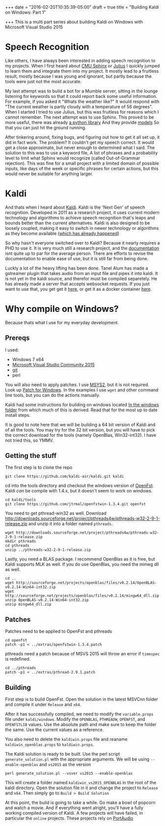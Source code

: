 +++
date = "2016-02-20T10:35:39-05:00"
draft = true
title = "Building Kaldi on Windows: Part 1"

+++
This is a multi part series about building Kaldi on Windows with Microsoft Visual Studio 2015


# Speech Recognition
Like others, I have always been interested in adding speech recognition to my projects.
When I first heard about [CMU Sphinx](http://cmusphinx.sourceforge.net/)
or [Julius](http://julius.osdn.jp/en_index.php)
I quickly jumped to learn them and integrate them into my project.
It mostly lead to a fruitless result, mostly because I was young and ignorant,
but partly because the tools were just not the most accurate.
<!--more-->
My last attempt was to build a bot for a Mumble server,
sitting in the lounge listening for keywords so that it could report back
some useful information.
For example, if you asked it "Whats the weather like?"
It would respond with
"The current weather is partly cloudy with a temperature of 56 degrees".
When I started I tried to use Julius, but this was fruitless for reasons which I cannot remember.
The next attempt was to use Sphinx.
This proved to be more useful, there was already [a python library](https://github.com/cmusphinx/pocketsphinx-python)
And they provide [models](https://sourceforge.net/projects/cmusphinx/files/Acoustic%20and%20Language%20Models/US%20English%20Generic%20Acoustic%20Model/)
So that you can just hit the ground running.

After tinkering around, fixing bugs, and figuring out how to get it all set up,
it did in fact work.
The problem?
It couldn't get my speech correct.
It would get a close approximate, but never enough to determined what I said.
The solution to this was to use a keyword file,
A list of phrases and a probability level to limit what Sphinx would recognize
(called Out-of-Grammar rejection).
This was fine for a small project with a limited domain of possible inputs,
like days of the week or specific phrases for certain actions,
but this would never be suitable for anything larger.


# Kaldi
And thats when I heard about [Kaldi](http://kaldi-asr.org/).
Kaldi is the 'Next Gen' of speech recognition.
Developed in 2011 as a research project, it uses current modern technology and algorithms
to achieve speech recognition that's leaps and bounds better than the current alternatives.
Kaldi is also designed to be loosely coupled,
making it easy to switch in newer technology or algorithms as they become available
([which has already happened](http://kaldi-asr.org/doc/online_programs.html))

So why hasn't everyone switched over to Kaldi?
Because it nearly requires a PHD to use it.
It is very much still a research project,
and the [documentation](http://kaldi-asr.org/doc/) isnt quite up to par for the average person.
There are efforts to revise the documentation to enable ease of use,
but it is still far from being done.

Luckly a lot of the heavy lifting has been done.
Tanel Alum has made a gstreamer plugin that takes audio from an input file and pipes it into kaldi.
It is not yet in the kaldi source, and therefor must be compiled separetely.
He has already made a server that accepts websocket requests.
If you just want to use that, you get get it
[here](https://github.com/alumae/kaldi-gstreamer-server),
or get it as a docker container
[here](https://github.com/jcsilva/docker-kaldi-gstreamer-server).


# Why compile on Windows?
Because thats what I use for my everyday development.


## Prereqs
I used:

* Windows 7 x64
* [Microsoft Visual Studio Community 2015](https://www.visualstudio.com/en-us/downloads/download-visual-studio-vs.aspx)
* [git](https://git-scm.com/download/win)
* perl

You will also need to apply patches.
I use [MSYS2](https://msys2.github.io/), but it is not required.
Look up [Patch for Windows](http://gnuwin32.sourceforge.net/packages/patch.htm).
In the examples I use `wget` and other command line tools,
but you can do the actions manually.

Kaldi had some instructions for building on windows located [In the windows folder](https://github.com/kaldi-asr/kaldi/blob/master/windows/INSTALL.md)
from which much of this is derived.
Read that for the most up to date install steps.

It is good to note here that we will be building a 64 bit version of Kaldi
and of all the tools.
You may try for the 32 bit version, but you will have to pick the correct download
for the tools (namely OpenBlas, Win32-int32).
I have not tried this, so YMMV.

## Getting the stuff
The first step is to clone the repo

```
git clone https://github.com/kaldi-asr/kaldi.git kaldi
```

cd into the tools directory and checkout the windows version of
[OpenFst](http://openfst.org).
Kaldi *can* be compile with 1.4.x, but it doesn't seem to work on windows.

```
cd kaldi/tools
git clone https://github.com/jtrmal/openfstwin-1.3.4.git openfst
```

You need to get pthread-win32 as well.
Download
http://downloads.sourceforge.net/project/pthreads4w/pthreads-w32-2-9-1-release.zip
and unzip it into a folder named `pthreads`.

```
wget http://downloads.sourceforge.net/project/pthreads4w/pthreads-w32-2-9-1-release.zip
mkdir pthreads
cd pthreads
unzip ../pthreads-w32-2-9-1-release.zip
```

Lastly, you need a BLAS package.
I recommend OpenBlas as it is free,
but Kaldi supports MLK as well.
If you do use OpenBlas, you need the minwg dll as well.

```
cd ..
wget http://sourceforge.net/projects/openblas/files/v0.2.14/OpenBLAS-v0.2.14-Win64-int32.zip
wget http://sourceforge.net/projects/openblas/files/v0.2.14/mingw64_dll.zip
unzip OpenBLAS-v0.2.14-Win64-int32.zip
unzip mingw64_dll.zip
```

## Patches
Patches need to be applied to OpenFst and pthreads

```
cd openfst
patch -p1 < ../extras/openfstwin-1.3.4.patch
```

pthreads need a patch because of MSVS 2015 will throw an error if `timespec` is redefined.

```
cd ../pthreads
patch -p1 < ../extras/pthread-2.9.1.patch
```

## Building
First step is to build OpenFst.
Open the solution in the latest MSVCnn folder and compile it under `Release` and `x64`.

After it has successfully compiled, we need to modify the `variable.props` file
under `kaldi/windows`.
Modify the `OPENBLAS`, `PTHREADW`, `OPENFST`, and `OPENFSTLIB` values.
Use the absolute path and make sure to keep the folder the same.
Use the current values as a reference.

You also need to delete the `kaldiwin.props` file and reaname `kaldiwin_openblas.props`
to `kaldiwin.props`.

The Kaldi solution is ready to be built.
Use the perl script `generate_solution.pl` with the appropriate arguments.
We will be using `--enable-openblas` and `vs2015` as the version

```
perl generate_solution.pl --vsver vs2015 --enable-openblas
```

This will create a folder named `kaldiwin_vs2015_OPENBLAS`
in the root of the kaldi directory.
Open the solution file in it and change the project to `Release` and `x64`.
Then simply go to `Build > Build Solution`

At this point, the build is going to take a while.
Go make a bowl of popcorn and watch a movie.
And if everything went alright, you'll have a fully working compiled version
of Kaldi.
A few projects will have failed, in particular the `online` projects.
These projects rely on [PortAudio](http://www.portaudio.com/)
